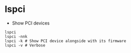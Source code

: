 # lspci

- Show PCI devices

```shell
lspci
lspci -nnk
lspci -k # Show PCI device alongside with its firmware
lspci -v # Verbose
```
